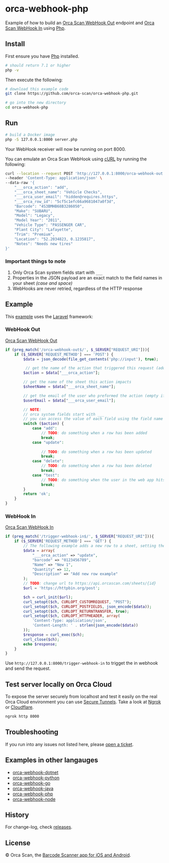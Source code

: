 # orca-webhook-php

Example of how to build an [Orca Scan WebHook Out](https://orcascan.com/docs/api/webhooks) endpoint and [Orca Scan WebHook In](https://orcascan.com/guides/how-to-update-orca-scan-from-your-system-4b249706) using [Php](https://www.php.net).

## Install

First ensure you have [Php](https://www.php.net/manual/en/install.php) installed.
```bash
# should return 7.1 or higher
php -v
```

Then execute the following:

```bash
# download this example code
git clone https://github.com/orca-scan/orca-webhook-php.git

# go into the new directory
cd orca-webhook-php
```

## Run

```bash
# build a Docker image
php -S 127.0.0.1:8000 server.php
```

Your WebHook receiver will now be running on port 8000.

You can emulate an Orca Scan WebHook using [cURL](https://dev.to/ibmdeveloper/what-is-curl-and-why-is-it-all-over-api-docs-9mh) by running the following:

```bash
curl --location --request POST 'http://127.0.0.1:8000/orca-webhook-out' \
--header 'Content-Type: application/json' \
--data-raw '{
    "___orca_action": "add",
    "___orca_sheet_name": "Vehicle Checks",
    "___orca_user_email": "hidden@requires.https",
    "___orca_row_id": "5cf5c1efc66a9681047a0f3d",
    "Barcode": "4S3BMHB68B3286050",
    "Make": "SUBARU",
    "Model": "Legacy",
    "Model Year": "2011",
    "Vehicle Type": "PASSENGER CAR",
    "Plant City": "Lafayette",
    "Trim": "Premium",
    "Location": "52.2034823, 0.1235817",
    "Notes": "Needs new tires"
}'
```
### Important things to note

1. Only Orca Scan system fields start with `___`
2. Properties in the JSON payload are an exact match to the  field names in your sheet _(case and space)_
3. WebHooks are never retried, regardless of the HTTP response

## Example

This [example](app/Http/Controllers/OrcaWebHookController.php) uses the [Laravel](https://laravel.com/) framework:

### WebHook Out 

[Orca Scan WebHook Out](https://orcascan.com/docs/api/webhooks)

```php
if (preg_match('/orca-webhook-out$/', $_SERVER["REQUEST_URI"])){
    if ($_SERVER['REQUEST_METHOD'] === 'POST') {
        $data = json_decode(file_get_contents('php://input'), true);

         // get the name of the action that triggered this request (add, update, delete, test)
        $action = $data["___orca_action"];

        // get the name of the sheet this action impacts
        $sheetName = $data["___orca_sheet_name"];

        // get the email of the user who preformed the action (empty if not HTTPS)
        $userEmail = $data["___orca_user_email"];

        // NOTE:
        // orca system fields start with ___
        // you can access the value of each field using the field name (data.Name, data.Barcode, data.Location)
        switch ($action) {
            case "add":
                // TODO: do something when a row has been added
                break;
            case "update":
                
                // TODO: do something when a row has been updated
                break;
            case "delete":
                // TODO: do something when a row has been deleted
                break;
            case "test":
                // TODO: do something when the user in the web app hits the test button
                break;
        }
        return 'ok';
    }
}
```

### WebHook In 

[Orca Scan WebHook In](https://orcascan.com/guides/how-to-update-orca-scan-from-your-system-4b249706)

```php
if (preg_match('/trigger-webhook-in$/', $_SERVER["REQUEST_URI"])){
    if ($_SERVER['REQUEST_METHOD'] === 'GET') {
        // The following example adds a new row to a sheet, setting the value of Barcode, Name, Quantity and Description
        $data = array(
            "___orca_action" => "update",
            "barcode" => "0123456789",
            "Name" => "New 1",
            "Quantity" => 12,
            "Description" => "Add new row example"
        );
        // TODO: change url to https://api.orcascan.com/sheets/{id}
        $url = 'https://httpbin.org/post';

        $ch = curl_init($url);
        curl_setopt($ch, CURLOPT_CUSTOMREQUEST, "POST");
        curl_setopt($ch, CURLOPT_POSTFIELDS, json_encode($data));
        curl_setopt($ch, CURLOPT_RETURNTRANSFER, true);
        curl_setopt($ch, CURLOPT_HTTPHEADER, array(
            'Content-Type: application/json',
            'Content-Length: ' . strlen(json_encode($data))
        ));
        $response = curl_exec($ch);
        curl_close($ch);
        echo $response;
    }
}
```

Use `http://127.0.0.1:8000/trigger-webhook-in` to trigget the in webhook and send the request.

## Test server locally on Orca Cloud

To expose the server securely from localhost and test it easily on the real Orca Cloud environment you can use [Secure Tunnels](https://ngrok.com/docs/secure-tunnels#what-are-ngrok-secure-tunnels). Take a look at [Ngrok](https://ngrok.com/) or [Cloudflare](https://www.cloudflare.com/).

```bash
ngrok http 8000
```

## Troubleshooting

If you run into any issues not listed here, please [open a ticket](https://github.com/orca-scan/orca-webhook-python/issues).

## Examples in other langauges
* [orca-webhook-dotnet](https://github.com/orca-scan/orca-webhook-dotnet)
* [orca-webhook-python](https://github.com/orca-scan/orca-webhook-python)
* [orca-webhook-go](https://github.com/orca-scan/orca-webhook-go)
* [orca-webhook-java](https://github.com/orca-scan/orca-webhook-java)
* [orca-webhook-php](https://github.com/orca-scan/orca-webhook-php)
* [orca-webhook-node](https://github.com/orca-scan/orca-webhook-node)

## History

For change-log, check [releases](https://github.com/orca-scan/orca-webhook-python/releases).

## License

&copy; Orca Scan, the [Barcode Scanner app for iOS and Android](https://orcascan.com).